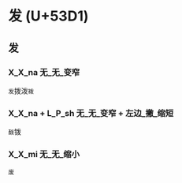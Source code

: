 # 发 (U+53D1) 

## 发

### X_X_na 无_无_变窄
`发`拨泼`袯` 

### X_X_na + L_P_sh 无_无_变窄 + 左边_撇_缩短
`酦`䥽

### X_X_mi 无_无_缩小
`废`